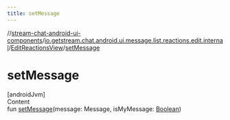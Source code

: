 ```yaml
---
title: setMessage
---
```

//[stream-chat-android-ui-components](../../../index.md)/[io.getstream.chat.android.ui.message.list.reactions.edit.internal](../index.md)/[EditReactionsView](index.md)/[setMessage](setMessage.md)



# setMessage  
[androidJvm]  
Content  
fun [setMessage](setMessage.md)(message: Message, isMyMessage: [Boolean](https://kotlinlang.org/api/latest/jvm/stdlib/kotlin/-boolean/index.html))  



